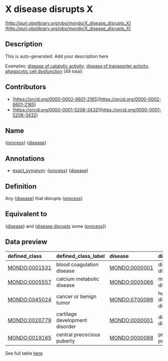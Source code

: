 # X disease disrupts X 

[http://purl.obolibrary.org/obo/mondo/X_disease_disrupts_X](http://purl.obolibrary.org/obo/mondo/X_disease_disrupts_X)
## Description 

This is auto-generated. Add your description here

Examples: [disease of catalytic activity](http://purl.obolibrary.org/obo/MONDO_0044976), [disease of transporter activity](http://purl.obolibrary.org/obo/MONDO_0044975), [phagocytic cell dysfunction](http://purl.obolibrary.org/obo/MONDO_0024627) (49 total)
## Contributors 
* [https://orcid.org/0000-0002-6601-2165](https://orcid.org/0000-0002-6601-2165) 
* [https://orcid.org/0000-0001-5208-3432](https://orcid.org/0000-0001-5208-3432) 
## Name 

{[process](http://www.w3.org/2002/07/owl#Thing)} {[disease](http://purl.obolibrary.org/obo/MONDO_0000001)}

## Annotations 

* [exact_synonym](http://www.geneontology.org/formats/oboInOwl#hasExactSynonym): {[process](http://www.w3.org/2002/07/owl#Thing)} {[disease](http://purl.obolibrary.org/obo/MONDO_0000001)}

## Definition 

Any {[disease](http://purl.obolibrary.org/obo/MONDO_0000001)} that disrupts {[process](http://www.w3.org/2002/07/owl#Thing)}

## Equivalent to 

{[disease](http://purl.obolibrary.org/obo/MONDO_0000001)} and ([disease disrupts](http://purl.obolibrary.org/obo/RO_0004024) some {[process](http://www.w3.org/2002/07/owl#Thing)})

## Data preview 
| defined_class                                | defined_class_label            | disease                                      | disease_label             | process                                   | process_label                 |
|:---------------------------------------------|:-------------------------------|:---------------------------------------------|:--------------------------|:------------------------------------------|:------------------------------|
| [MONDO:0001531](http://purl.obolibrary.org/obo/MONDO_0001531) | blood coagulation disease      | [MONDO:0000001](http://purl.obolibrary.org/obo/MONDO_0000001) | disease or disorder       | [GO:0007596](http://purl.obolibrary.org/obo/GO_0007596) | blood coagulation             |
| [MONDO:0005557](http://purl.obolibrary.org/obo/MONDO_0005557) | calcium metabolic disease      | [MONDO:0005066](http://purl.obolibrary.org/obo/MONDO_0005066) | metabolic disease         | [GO:0055074](http://purl.obolibrary.org/obo/GO_0055074) | calcium ion homeostasis       |
| [MONDO:0045024](http://purl.obolibrary.org/obo/MONDO_0045024) | cancer or benign tumor         | [MONDO:0700096](http://purl.obolibrary.org/obo/MONDO_0700096) | human disease or disorder | [GO:0008283](http://purl.obolibrary.org/obo/GO_0008283) | cell population proliferation |
| [MONDO:0020779](http://purl.obolibrary.org/obo/MONDO_0020779) | cartilage development disorder | [MONDO:0000001](http://purl.obolibrary.org/obo/MONDO_0000001) | disease or disorder       | [GO:0051216](http://purl.obolibrary.org/obo/GO_0051216) | cartilage development         |
| [MONDO:0019165](http://purl.obolibrary.org/obo/MONDO_0019165) | central precocious puberty     | [MONDO:0000088](http://purl.obolibrary.org/obo/MONDO_0000088) | precocious puberty        | [GO:0032274](http://purl.obolibrary.org/obo/GO_0032274) | gonadotropin secretion        |

See full table [here](https://github.com/monarch-initiative/mondo/blob/master/src/patterns/data/matches/specific_disease_by_disrupted_process.tsv) 
